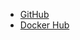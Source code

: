 - [GitHub](https://github.com/ember-nexus/api)
- [Docker Hub](https://hub.docker.com/r/embernexus/api)
